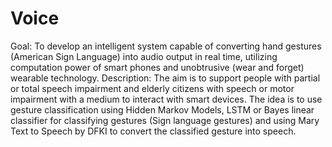 # Voice
Goal: To develop an intelligent system capable of converting hand gestures (American Sign Language) into audio output in real time, utilizing computation power of smart phones and unobtrusive (wear and forget) wearable technology. Description: The aim is to support people with partial or total speech impairment and elderly citizens with speech or motor impairment with a medium to interact with smart devices. The idea is to use gesture classification using Hidden Markov Models, LSTM or Bayes linear classifier for classifying gestures (Sign language gestures) and using Mary Text to Speech by DFKI to convert the classified gesture into speech.
